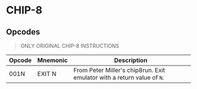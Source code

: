 # CHIP-8

## Opcodes

> ONLY ORIGINAL CHIP-8 INSTRUCTIONS

|Opcode|Mnemonic|Description|
|--|--|--|
|001N|EXIT N|From Peter Miller's chip8run. Exit emulator with a return value of `N`.|

